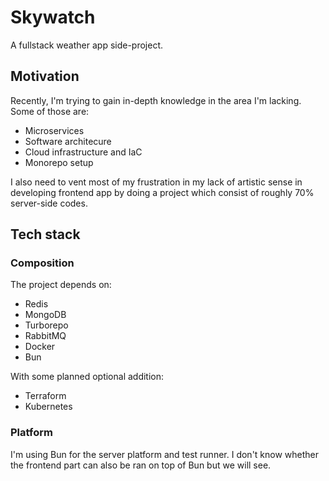 # Skywatch

A fullstack weather app side-project.

## Motivation

Recently, I'm trying to gain in-depth knowledge in the area I'm lacking.
Some of those are: 
  - Microservices
  - Software architecure
  - Cloud infrastructure and IaC
  - Monorepo setup

I also need to vent most of my frustration in my lack of artistic sense in developing
frontend app by doing a project which consist of roughly 70% server-side codes.

## Tech stack

### Composition

The project depends on:
  - Redis
  - MongoDB
  - Turborepo
  - RabbitMQ
  - Docker
  - Bun

With some planned optional addition:
  - Terraform
  - Kubernetes

### Platform

I'm using Bun for the server platform and test runner. I don't know whether the frontend
part can also be ran on top of Bun but we will see.